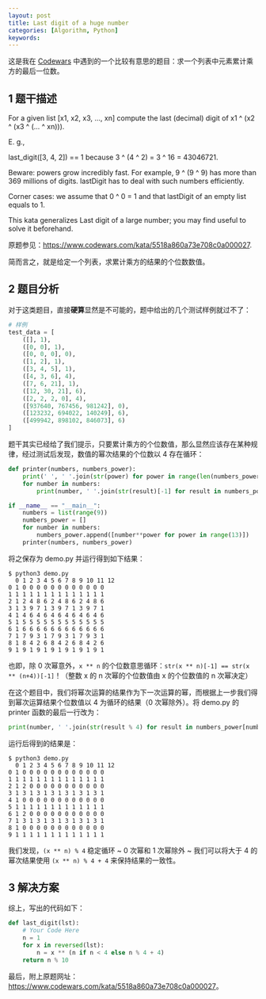 ```yaml
---
layout: post
title: Last digit of a huge number
categories: [Algorithm, Python]
keywords:
---
```


这是我在 [Codewars](https://www.codewars.com/) 中遇到的一个比较有意思的题目：求一个列表中元素累计乘方的最后一位数。

## 1 题干描述

For a given list [x1, x2, x3, ..., xn] compute the last (decimal) digit of x1 ^ (x2 ^ (x3 ^ (... ^ xn))).

E. g.,

last_digit([3, 4, 2]) == 1
because 3 ^ (4 ^ 2) = 3 ^ 16 = 43046721.

Beware: powers grow incredibly fast. For example, 9 ^ (9 ^ 9) has more than 369 millions of digits. lastDigit has to deal with such numbers efficiently.

Corner cases: we assume that 0 ^ 0 = 1 and that lastDigit of an empty list equals to 1.

This kata generalizes Last digit of a large number; you may find useful to solve it beforehand.

原题参见：<https://www.codewars.com/kata/5518a860a73e708c0a000027>.

简而言之，就是给定一个列表，求累计乘方的结果的个位数数值。

## 2 题目分析

对于这类题目，直接**硬算**显然是不可能的，题中给出的几个测试样例就过不了：

```python
# 样例
test_data = [
    ([], 1),
    ([0, 0], 1),
    ([0, 0, 0], 0),
    ([1, 2], 1),
    ([3, 4, 5], 1),
    ([4, 3, 6], 4),
    ([7, 6, 21], 1),
    ([12, 30, 21], 6),
    ([2, 2, 2, 0], 4),
    ([937640, 767456, 981242], 0),
    ([123232, 694022, 140249], 6),
    ([499942, 898102, 846073], 6)
]
```

题干其实已经给了我们提示，只要累计乘方的个位数值，那么显然应该存在某种规律，经过测试后发现，数值的幂次结果的个位数以 4 存在循环：

```python
def printer(numbers, numbers_power):
    print(' ', ' '.join(str(power) for power in range(len(numbers_power[0]))))
    for number in numbers:
        print(number, ' '.join(str(result)[-1] for result in numbers_power[number]))

if __name__ == "__main__":
    numbers = list(range(9))
    numbers_power = []
    for number in numbers:
        numbers_power.append([number**power for power in range(13)])
    printer(numbers, numbers_power)
```

将之保存为 demo.py 并运行得到如下结果：

```shell
$ python3 demo.py
  0 1 2 3 4 5 6 7 8 9 10 11 12
0 1 0 0 0 0 0 0 0 0 0 0 0 0
1 1 1 1 1 1 1 1 1 1 1 1 1 1
2 1 2 4 8 6 2 4 8 6 2 4 8 6
3 1 3 9 7 1 3 9 7 1 3 9 7 1
4 1 4 6 4 6 4 6 4 6 4 6 4 6
5 1 5 5 5 5 5 5 5 5 5 5 5 5
6 1 6 6 6 6 6 6 6 6 6 6 6 6
7 1 7 9 3 1 7 9 3 1 7 9 3 1
8 1 8 4 2 6 8 4 2 6 8 4 2 6
9 1 9 1 9 1 9 1 9 1 9 1 9 1
```

也即，除 0 次幂意外，`x ** n` 的个位数意思循环：`str(x ** n)[-1] == str(x ** (n+4))[-1]`！（整数 x 的 n 次幂的个位数值由 x 的个位数值的 n 次幂决定）

在这个题目中，我们将幂次运算的结果作为下一次运算的幂，而根据上一步我们得到幂次运算结果个位数值以 4 为循环的结果（0 次幂除外）。将 demo.py 的 printer 函数的最后一行改为：

```python
print(number, ' '.join(str(result % 4) for result in numbers_power[number]))
```

运行后得到的结果是：

```shell
$ python3 demo.py
  0 1 2 3 4 5 6 7 8 9 10 11 12
0 1 0 0 0 0 0 0 0 0 0 0 0 0
1 1 1 1 1 1 1 1 1 1 1 1 1 1
2 1 2 0 0 0 0 0 0 0 0 0 0 0
3 1 3 1 3 1 3 1 3 1 3 1 3 1
4 1 0 0 0 0 0 0 0 0 0 0 0 0
5 1 1 1 1 1 1 1 1 1 1 1 1 1
6 1 2 0 0 0 0 0 0 0 0 0 0 0
7 1 3 1 3 1 3 1 3 1 3 1 3 1
8 1 0 0 0 0 0 0 0 0 0 0 0 0
9 1 1 1 1 1 1 1 1 1 1 1 1 1
```

我们发现，`(x ** n) % 4` 稳定循环 ~ 0 次幂和 1 次幂除外 ~ 我们可以将大于 4 的幂次结果使用 `(x ** n) % 4 + 4` 来保持结果的一致性。

## 3 解决方案

综上，写出的代码如下：

```python
def last_digit(lst):
    # Your Code Here
    n = 1
    for x in reversed(lst):
        n = x ** (n if n < 4 else n % 4 + 4)
    return n % 10
```

最后，附上原题网址：<https://www.codewars.com/kata/5518a860a73e708c0a000027>。
